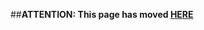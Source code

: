 ##**ATTENTION: This page has moved [HERE](https://github.com/linaro/documentation/wiki/Reference-Platform-HiKey-Home)**
